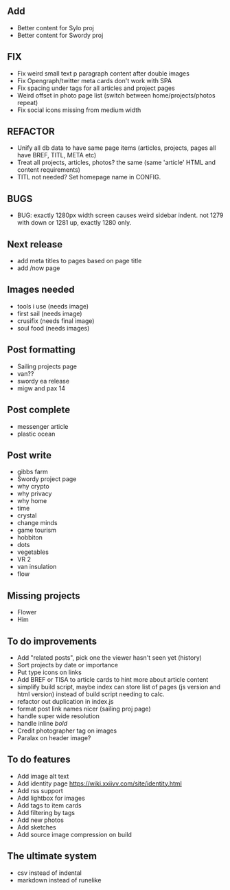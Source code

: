 ## Add
- Better content for Sylo proj
- Better content for Swordy proj

## FIX
- Fix weird small text p paragraph content after double images
- Fix Opengraph/twitter meta cards don't work with SPA 
- Fix spacing under tags for all articles and project pages
- Weird offset in photo page list (switch between home/projects/photos repeat)
- Fix social icons missing from medium width

## REFACTOR
- Unify all db data to have same page items (articles, projects, pages all have BREF, TITL, META etc)
- Treat all projects, articles, photos? the same (same 'article' HTML and content requirements)
- TITL not needed? Set homepage name in CONFIG.

## BUGS
- BUG: exactly 1280px width screen causes weird sidebar indent. not 1279 with down or 1281 up, exactly 1280 only.

## Next release
- add meta titles to pages based on page title
- add /now page 

## Images needed
- tools i use (needs image)
- first sail (needs image)
- crusifix (needs final image)
- soul food (needs images)

## Post formatting
- Sailing projects page
- van??
- swordy ea release
- migw and pax 14

## Post complete
- messenger article
- plastic ocean

## Post write
- gibbs farm
- Swordy project page
- why crypto
- why privacy
- why home
- time
- crystal
- change minds
- game tourism
- hobbiton
- dots
- vegetables
- VR 2
- van insulation
- flow

## Missing projects
- Flower
- Him

## To do improvements
- Add "related posts", pick one the viewer hasn't seen yet (history)
- Sort projects by date or importance
- Put type icons on links
- Add BREF or TISA to article cards to hint more about article content
- simplify build script, maybe index can store list of pages (js version and html version) instead of build script needing to calc.
- refactor out duplication in index.js
- format post link names nicer (sailing proj page)
- handle super wide resolution
- handle inline *bold*
- Credit photographer tag on images
- Paralax on header image?

## To do features
- Add image alt text
- Add identity page https://wiki.xxiivv.com/site/identity.html
- Add rss support
- Add lightbox for images
- Add tags to item cards
- Add filtering by tags
- Add new photos
- Add sketches
- Add source image compression on build


## The ultimate system
- csv instead of indental
- markdown instead of runelike